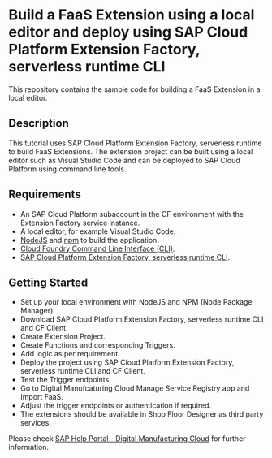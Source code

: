 # Build a FaaS Extension using a local editor and deploy using SAP Cloud Platform Extension Factory, serverless runtime CLI 
This repository contains the sample code for building a FaaS Extension in a local editor.

## Description

This tutorial uses SAP Cloud Platform Extension Factory, serverless runtime to build FaaS Extensions. The extension project can be built using a local editor such as Visual Studio Code and can be deployed to SAP Cloud Platform using command line tools.


Requirements
-------------
- An SAP Cloud Platform subaccount in the CF environment with the Extension Factory service instance.
- A local editor, for example Visual Studio Code.
- [NodeJS](https://nodejs.org/en/download/) and [npm](https://www.npmjs.com/get-npm) to build the application.
- [Cloud Foundry Command Line Interface (CLI)](https://github.com/cloudfoundry/cli#downloads).
- [SAP Cloud Platform Extension Factory, serverless runtime CLI](https://tools.hana.ondemand.com/#cloud).

Getting Started
----------------
- Set up your local environment with NodeJS and NPM (Node Package Manager).
- Download SAP Cloud Platform Extension Factory, serverless runtime CLI and CF Client.
- Create Extension Project.
- Create Functions and corresponding Triggers.
- Add logic as per requirement.
- Deploy the project using SAP Cloud Platform Extension Factory, serverless runtime CLI and CF Client.
- Test the Trigger endpoints.
- Go to Digital Manufcaturing Cloud Manage Service Registry app and Import FaaS.
- Adjust the trigger endpoints or authentication if required.
- The extensions should be available in Shop Floor Designer as third party services.

Please check [SAP Help Portal - Digital Manufacturing Cloud](https://help.sap.com/viewer/product/SAP_DIGITAL_MANUFACTURING_CLOUD/latest/en-US?task=develop_task "SAP Help Portal - Digital Manufacturing Cloud") for further information.
